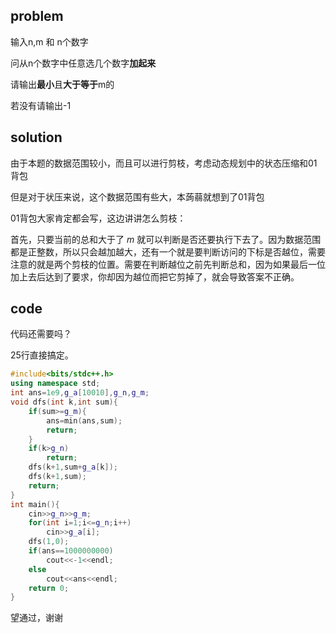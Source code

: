 ## problem

输入n,m 和 n个数字

问从n个数字中任意选几个数字**加起来**

请输出**最小**且**大于等于**m的

若没有请输出-1

## solution

由于本题的数据范围较小，而且可以进行剪枝，考虑动态规划中的状态压缩和01背包

但是对于状压来说，这个数据范围有些大，本蒟蒻就想到了01背包

01背包大家肯定都会写，这边讲讲怎么剪枝：

首先，只要当前的总和大于了 $m$ 就可以判断是否还要执行下去了。因为数据范围都是正整数，所以只会越加越大，还有一个就是要判断访问的下标是否越位，需要注意的就是两个剪枝的位置。需要在判断越位之前先判断总和，因为如果最后一位加上去后达到了要求，你却因为越位而把它剪掉了，就会导致答案不正确。

## code

代码还需要吗？
    
25行直接搞定。

```cpp
#include<bits/stdc++.h>
using namespace std;
int ans=1e9,g_a[10010],g_n,g_m;
void dfs(int k,int sum){
	if(sum>=g_m){
		ans=min(ans,sum);
		return;
	}
	if(k>g_n)
		return;
	dfs(k+1,sum+g_a[k]);
	dfs(k+1,sum);
	return;	
}
int main(){
	cin>>g_n>>g_m;
	for(int i=1;i<=g_n;i++)
		cin>>g_a[i];
	dfs(1,0);
	if(ans==1000000000)
		cout<<-1<<endl;
	else 
		cout<<ans<<endl;
	return 0;
}
```
望通过，谢谢
